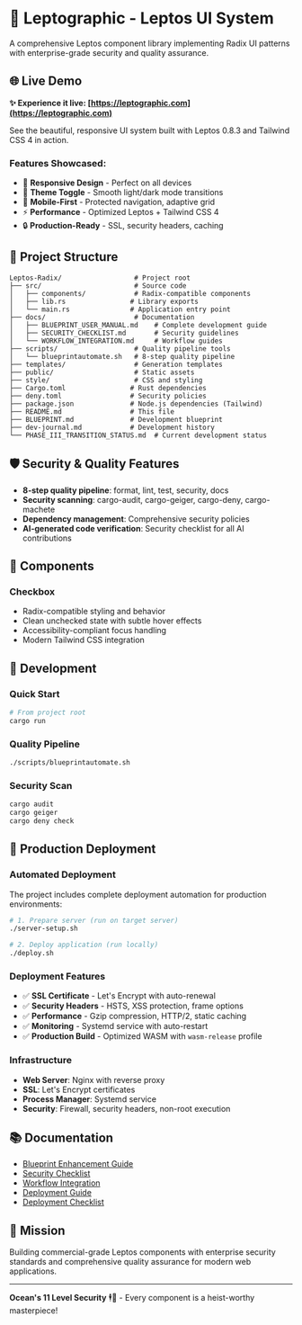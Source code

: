 # 🎨 Leptographic - Leptos UI System

A comprehensive Leptos component library implementing Radix UI patterns with enterprise-grade security and quality assurance.

## 🌐 **Live Demo**

**✨ Experience it live: [https://leptographic.com](https://leptographic.com)**

See the beautiful, responsive UI system built with Leptos 0.8.3 and Tailwind CSS 4 in action.

### **Features Showcased:**
- 🎯 **Responsive Design** - Perfect on all devices
- 🎨 **Theme Toggle** - Smooth light/dark mode transitions
- 📱 **Mobile-First** - Protected navigation, adaptive grid
- ⚡ **Performance** - Optimized Leptos + Tailwind CSS 4
- 🔒 **Production-Ready** - SSL, security headers, caching

## 🚀 Project Structure

```
Leptos-Radix/                  # Project root
├── src/                       # Source code
│   ├── components/            # Radix-compatible components
│   ├── lib.rs                # Library exports
│   └── main.rs               # Application entry point
├── docs/                      # Documentation
│   ├── BLUEPRINT_USER_MANUAL.md    # Complete development guide
│   ├── SECURITY_CHECKLIST.md       # Security guidelines
│   └── WORKFLOW_INTEGRATION.md     # Workflow guides
├── scripts/                   # Quality pipeline tools
│   └── blueprintautomate.sh   # 8-step quality pipeline
├── templates/                 # Generation templates
├── public/                    # Static assets
├── style/                     # CSS and styling
├── Cargo.toml                # Rust dependencies
├── deny.toml                 # Security policies
├── package.json              # Node.js dependencies (Tailwind)
├── README.md                 # This file
├── BLUEPRINT.md              # Development blueprint
├── dev-journal.md            # Development history
└── PHASE_III_TRANSITION_STATUS.md  # Current development status
```

## 🛡️ Security & Quality Features

- **8-step quality pipeline**: format, lint, test, security, docs
- **Security scanning**: cargo-audit, cargo-geiger, cargo-deny, cargo-machete
- **Dependency management**: Comprehensive security policies
- **AI-generated code verification**: Security checklist for all AI contributions

## 🎨 Components

### Checkbox
- Radix-compatible styling and behavior
- Clean unchecked state with subtle hover effects
- Accessibility-compliant focus handling
- Modern Tailwind CSS integration

## 🔧 Development

### Quick Start
```bash
# From project root
cargo run
```

### Quality Pipeline
```bash
./scripts/blueprintautomate.sh
```

### Security Scan
```bash
cargo audit
cargo geiger
cargo deny check
```

## 🚀 **Production Deployment**

### **Automated Deployment**

The project includes complete deployment automation for production environments:

```bash
# 1. Prepare server (run on target server)
./server-setup.sh

# 2. Deploy application (run locally)
./deploy.sh
```

### **Deployment Features**

- ✅ **SSL Certificate** - Let's Encrypt with auto-renewal
- ✅ **Security Headers** - HSTS, XSS protection, frame options
- ✅ **Performance** - Gzip compression, HTTP/2, static caching
- ✅ **Monitoring** - Systemd service with auto-restart
- ✅ **Production Build** - Optimized WASM with `wasm-release` profile

### **Infrastructure**

- **Web Server**: Nginx with reverse proxy
- **SSL**: Let's Encrypt certificates
- **Process Manager**: Systemd service
- **Security**: Firewall, security headers, non-root execution

## 📚 Documentation

- [Blueprint Enhancement Guide](docs/BLUEPRINT_ENHANCEMENT.md)
- [Security Checklist](docs/SECURITY_CHECKLIST.md)
- [Workflow Integration](docs/WORKFLOW_INTEGRATION.md)
- [Deployment Guide](DEPLOYMENT_GUIDE.md)
- [Deployment Checklist](DEPLOYMENT_CHECKLIST.md)

## 🎯 Mission

Building commercial-grade Leptos components with enterprise security standards and comprehensive quality assurance for modern web applications.

---

**Ocean's 11 Level Security** 🕴️💎 - Every component is a heist-worthy masterpiece!
